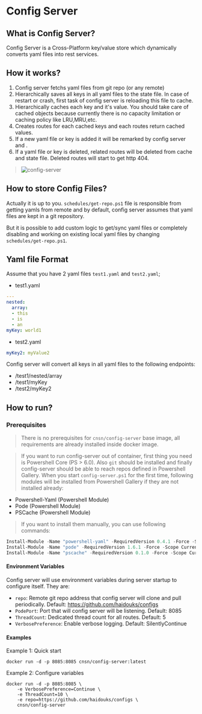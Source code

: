 ﻿# Config Server

## What is Config Server?
Config Server is a Cross-Platform key/value store which dynamically converts yaml files into rest services. 

## How it works?

1. Config server fetchs yaml files from git repo (or any remote)
2. Hierarchically saves all keys in all yaml files to the state file. In case of restart or crash, first task of config server is reloading this file to cache. 
3. Hierarchically caches each key and it's value. You should take care of cached objects because currently there is no capacity limitation or caching policy like LRU,MRU,etc. 
4. Creates routes for each cached keys and each routes return cached values.
5. If a new yaml file or key is added it will be remarked by config server and .
6. If a yaml file or key is deleted, related routes will be deleted from cache and state file. Deleted routes will start to get http 404.

>![config-server](https://user-images.githubusercontent.com/23384662/80245529-8b05de00-8673-11ea-8142-018c7ee5c51f.png)



## How to store Config Files?
Actually it is up to you.  `schedules/get-repo.ps1` file is responsible from getting yamls from remote and by default, config server assumes that yaml files are kept in a git repository. 

But it is possible to add custom logic to get/sync yaml files or completely disabling and working on existing local yaml files by changing `schedules/get-repo.ps1`.



## Yaml file Format
Assume that you have 2 yaml files `test1.yaml` and `test2.yaml`;

* test1.yaml
``` yaml
---
nested:
  array:
  - this
  - is
  - an
myKey: world1
```

* test2.yaml
``` yaml
myKey2: myValue2
```

Config server will convert all keys in all yaml files to the following endpoints:
* /test1/nested/array
* /test1/myKey
* /test2/myKey2


## How to run?

### Prerequisites
>There is no prerequisites for `cnsn/config-server` base image, all requirements are already installed inside docker image.

>If you want to run config-server out of container, first thing you need is Powershell Core (PS > 6.0). Also `git` should be installed and finally config-server should be able to reach repos defined in Powershell Gallery. When you start `config-server.ps1` for the first time, following modules will be installed from Powershell Gallery if they are not installed already:

* Powershell-Yaml (Powershell Module)
* Pode (Powershell Module)
* PSCache (Powershell Module)

>If you want to install them manually, you can use following commands:

``` Powershell
Install-Module -Name "powershell-yaml" -RequiredVersion 0.4.1 -Force -Scope CurrentUser
Install-Module -Name "pode" -RequiredVersion 1.6.1 -Force -Scope CurrentUser
Install-Module -Name "pscache" -RequiredVersion 0.1.0 -Force -Scope CurrentUser
```


#### Environment Variables
Config server will use environment variables during server startup to configure itself. They are:
* `repo`: Remote git repo address that config server will clone and pull periodically. Default: https://github.com/haidouks/configs
* `PodePort`: Port that will config server will be listening. Default: 8085
* `ThreadCount`: Dedicated thread count for all routes. Default: 5
* `VerbosePreference`: Enable verbose logging. Default: SilentlyContinue


#### Examples
Example 1: Quick start
``` Docker
docker run -d -p 8085:8085 cnsn/config-server:latest
```
Example 2: Configure variables
``` Docker
docker run -d -p 8085:8085 \
    -e VerbosePreference=Continue \
    -e ThreadCount=10 \
    -e repo=https://github.com/haidouks/configs \
    cnsn/config-server
```
